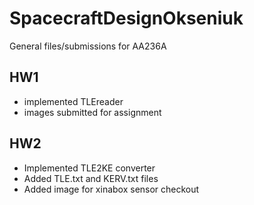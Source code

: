 # SpacecraftDesignOkseniuk
General files/submissions for AA236A

## HW1
* implemented TLEreader
* images submitted for assignment

## HW2
* Implemented TLE2KE converter
* Added TLE.txt and KERV.txt files
* Added image for xinabox sensor checkout
